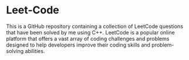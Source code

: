 # Leet-Code
This is a GitHub repository containing a collection of LeetCode questions that have been solved by me using C++. LeetCode is a popular online platform that offers a vast array of coding challenges and problems designed to help developers improve their coding skills and problem-solving abilities.
